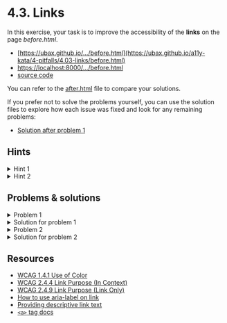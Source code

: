 # 4.3. Links

In this exercise, your task is to improve the accessibility of the **links** on the page _before.html_.

- [https://ubax.github.io/.../before.html](https://ubax.github.io/a11y-kata/4-pitfalls/4.03-links/before.html)
- [https://localhost:8000/.../before.html](http://localhost:8000/4-pitfalls/4.03-links/before.html)
- [source code](./before.html)

You can refer to the [after.html](after.html) file to compare your solutions.

If you prefer not to solve the problems yourself, you can use the solution files to explore how each issue was fixed and look for any remaining problems:

- [Solution after problem 1](https://ubax.github.io/a11y-kata/4-pitfalls/4.03-links/after-problem-1.html)

## Hints

<details>
<summary>Hint 1</summary>

Disable colors in your browser and try to identify the links.

Refer to [2.5 Disability simulation - Color blindness](../../2-tools/2.5-disability-simulation.md#exercise-1-simulating-color-blindness) for instructions on how to disable colors in the browser.

</details>

<details>
<summary>Hint 2</summary>

Use a screen reader to navigate through the links. Can you tell what each link does?

- Mac: <kbd>Ctrl + Option + Cmd + L</kbd>
- Windows: <kbd>K</kbd>
- Android: <kbd>Swipe up + down</kbd> to select links, then <kbd>Swipe down</kbd>
- iOS: <kbd>Twist</kbd> to select links, then <kbd>Swipe down</kbd>

</details>

## Problems & solutions

<details>
<summary>Problem 1</summary>

Links are only highlighted by color, making it hard for users with color blindness to distinguish them from the surrounding text. [WCAG Failure 73](https://www.w3.org/WAI/WCAG21/Techniques/failures/F73)

</details>
<details>
<summary>Solution for problem 1</summary>

Remove `style="text-decoration: none; cursor: default"` from the links. Use a non-color visual cue, like underlining, to indicate links.

</details>

<details>
<summary>Problem 2</summary>

For users relying on screen readers or speech recognition, non-descriptive link text such as "Read more" doesn’t convey the purpose of the link, making navigation difficult. While this primarily affects AAA compliance (as per [WCAG 2.4.9](https://www.w3.org/WAI/WCAG21/Understanding/link-purpose-link-only.html)), it is still important to address.

For AA compliance, the purpose of the link must be understandable from its context ([WCAG 2.4.4](https://www.w3.org/WAI/WCAG21/Understanding/link-purpose-in-context)). However, in cases where the link text is separated from its surrounding context (e.g., not in the same paragraph), this issue can also be considered a failure under AA compliance, specifically WCAG Failure 63.

</details>
<details>
<summary>Solution for problem 2</summary>

There are a few ways to fix this:

- Change the link text to be more descriptive, e.g., "Read more about the rise of the internet" instead of just "Read more."
- Add an `aria-label` to provide extra context, like `<a href="..." aria-label="Read more about the rise of the internet">Read more</a>`.
- Wrap the post title in a link and add `aria-hidden="true"` to the "Read more" link, e.g., `<a ...><h2 class="post-title">The Evolution of the Keyboard</h2></a>`.

You can find examples in the [after.html](./after.html) file.

</details>

## Resources

- [WCAG 1.4.1 Use of Color](https://www.w3.org/WAI/WCAG21/Understanding/use-of-color)
- [WCAG 2.4.4 Link Purpose (In Context)](https://www.w3.org/WAI/WCAG21/Understanding/link-purpose-in-context)
- [WCAG 2.4.9 Link Purpose (Link Only)](https://www.w3.org/WAI/WCAG21/Understanding/link-purpose-link-only)
- [How to use aria-label on link](https://www.w3.org/WAI/WCAG21/Techniques/aria/ARIA8)
- [Providing descriptive link text](https://www.w3.org/WAI/WCAG21/Techniques/general/G91)
- [`<a>` tag docs](https://developer.mozilla.org/en-US/docs/Web/HTML/Element/a)

